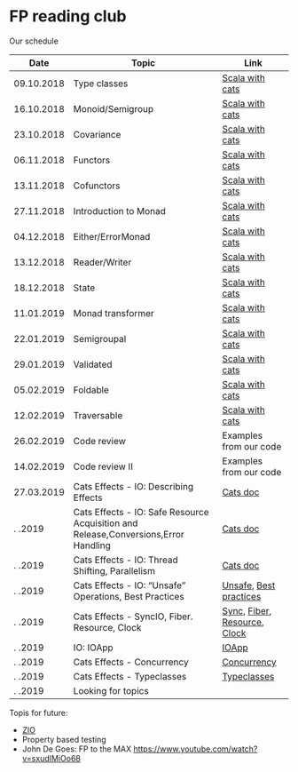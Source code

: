 # FP reading club

Our schedule

| Date        |  Topic                        | Link                                                                             |
| ----------- | ----------------------------- | -------------------------------------------------------------------------------- |
|  09.10.2018 | Type classes                  | [Scala with cats](https://books.underscore.io/scala-with-cats/scala-with-cats.html)                 |
|  16.10.2018 | Monoid/Semigroup              | [Scala with cats](https://books.underscore.io/scala-with-cats/scala-with-cats.html)                 |
|  23.10.2018 | Covariance                    | [Scala with cats](https://books.underscore.io/scala-with-cats/scala-with-cats.html)                 |
|  06.11.2018 | Functors                      | [Scala with cats](https://books.underscore.io/scala-with-cats/scala-with-cats.html)                 |
|  13.11.2018 | Cofunctors                    | [Scala with cats](https://books.underscore.io/scala-with-cats/scala-with-cats.html)                 |
|  27.11.2018 | Introduction to Monad         | [Scala with cats](https://books.underscore.io/scala-with-cats/scala-with-cats.html)                 |
|  04.12.2018 | Either/ErrorMonad             | [Scala with cats](https://books.underscore.io/scala-with-cats/scala-with-cats.html)                 |
|  13.12.2018 | Reader/Writer                 | [Scala with cats](https://books.underscore.io/scala-with-cats/scala-with-cats.html)                 |
|  18.12.2018 | State                         | [Scala with cats](https://books.underscore.io/scala-with-cats/scala-with-cats.html)                 |
|  11.01.2019 | Monad transformer             | [Scala with cats](https://books.underscore.io/scala-with-cats/scala-with-cats.html)                 |
|  22.01.2019 | Semigroupal                   | [Scala with cats](https://books.underscore.io/scala-with-cats/scala-with-cats.html)                 |
|  29.01.2019 | Validated                     | [Scala with cats](https://books.underscore.io/scala-with-cats/scala-with-cats.html)                 |
|  05.02.2019 | Foldable                      | [Scala with cats](https://books.underscore.io/scala-with-cats/scala-with-cats.html)                 |
|  12.02.2019 | Traversable                   | [Scala with cats](https://books.underscore.io/scala-with-cats/scala-with-cats.html)                 |
|  26.02.2019 | Code review                   | Examples from our code                                                           |
|  14.02.2019 | Code review II                | Examples from our code                                                           |
|  27.03.2019 | Cats Effects - IO: Describing Effects        | [Cats doc](https://typelevel.org/cats-effect/datatypes/io.html#describing-effects)           |
|    .  .2019 | Cats Effects - IO: Safe Resource Acquisition and Release,Conversions,Error Handling  | [Cats doc](https://typelevel.org/cats-effect/datatypes/io.html#safe-resource-acquisition-and-release)                 |
|    .  .2019 | Cats Effects - IO: Thread Shifting, Parallelism                             | [Cats doc](https://typelevel.org/cats-effect/datatypes/io.html#thread-shifting)                 |
|    .  .2019 | Cats Effects - IO: “Unsafe” Operations, Best Practices                            | [Unsafe](https://typelevel.org/cats-effect/datatypes/io.html#unsafe-operations), [Best practices](https://typelevel.org/cats-effect/datatypes/io.html#best-practices)                 |
|    .  .2019 | Cats Effects - SyncIO, Fiber. Resource, Clock                            | [Sync](https://typelevel.org/cats-effect/datatypes/syncio.html), [Fiber](https://typelevel.org/cats-effect/datatypes/fiber.html), [Resource](https://typelevel.org/cats-effect/datatypes/resource.html), [Clock](https://typelevel.org/cats-effect/datatypes/clock.html)                   |
|    .  .2019 | IO: IOApp                           | [IOApp](https://typelevel.org/cats-effect/datatypes/ioapp.html)                |
|    .  .2019 | Cats Effects - Concurrency | [Concurrency](https://typelevel.org/cats-effect/concurrency/)                 |
|    .  .2019 | Cats Effects - Typeclasses | [Typeclasses](https://typelevel.org/cats-effect/typeclasses/)                 |
|    .  .2019 | Looking for topics |                  |


Topis for future:
 - [ZIO](https://scalaz.github.io/scalaz-zio/)
 - Property based testing
 - John De Goes: FP to the MAX https://www.youtube.com/watch?v=sxudIMiOo68

